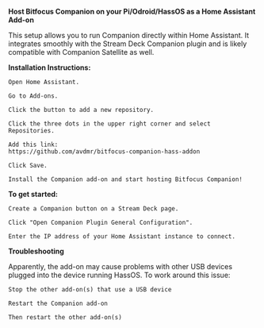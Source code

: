 **Host Bitfocus Companion on your Pi/Odroid/HassOS as a Home Assistant Add-on**

This setup allows you to run Companion directly within Home Assistant. It integrates smoothly with the Stream Deck Companion plugin and is likely compatible with Companion Satellite as well.

**Installation Instructions:**

    Open Home Assistant.

    Go to Add-ons.

    Click the button to add a new repository.

    Click the three dots in the upper right corner and select Repositories.

    Add this link:
    https://github.com/avdmr/bitfocus-companion-hass-addon

    Click Save.

    Install the Companion add-on and start hosting Bitfocus Companion!

**To get started:**

    Create a Companion button on a Stream Deck page.

    Click "Open Companion Plugin General Configuration".

    Enter the IP address of your Home Assistant instance to connect.
    
    
**Troubleshooting**

Apparently, the add-on may cause problems with other USB devices plugged into the device running HassOS.
To work around this issue:

    Stop the other add-on(s) that use a USB device
    
    Restart the Companion add-on
    
    Then restart the other add-on(s)
